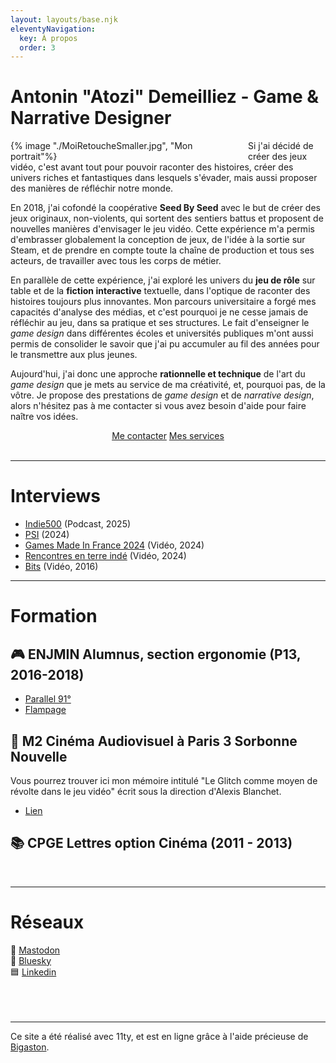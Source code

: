 ```yaml
---
layout: layouts/base.njk
eleventyNavigation:
  key: À propos
  order: 3
---
```


# Antonin "Atozi" Demeilliez - Game & Narrative Designer

<div style = max-width:800px> 
<div style="max-width:350px;float :left; padding-right:30px">{% image "./MoiRetoucheSmaller.jpg", "Mon portrait"%}</div>  




Si j'ai décidé de créer des jeux vidéo, c'est avant tout pour pouvoir raconter des histoires, créer des univers riches et fantastiques dans lesquels s'évader, mais aussi proposer des manières de réfléchir notre monde.

En 2018, j'ai cofondé la coopérative **Seed By Seed** avec le but de créer des jeux originaux, non-violents, qui sortent des sentiers battus et proposent de nouvelles manières d'envisager le jeu vidéo. Cette expérience m'a permis d'embrasser globalement la conception de jeux, de l'idée à la sortie sur Steam, et de prendre en compte toute la chaîne de production et tous ses acteurs, de travailler avec tous les corps de métier.

En parallèle de cette expérience, j'ai exploré les univers du **jeu de rôle** sur table et de la **fiction interactive** textuelle, dans l'optique de raconter des histoires toujours plus innovantes. Mon parcours universitaire a forgé mes capacités d'analyse des médias, et c'est pourquoi je ne cesse jamais de réfléchir au jeu, dans sa pratique et ses structures. Le fait d'enseigner le *game design* dans différentes écoles et universités publiques m'ont aussi permis de consolider le savoir que j'ai pu accumuler au fil des années pour le transmettre aux plus jeunes.

Aujourd'hui, j'ai donc une approche **rationnelle et technique** de l'art du *game design* que je mets au service de ma créativité, et, pourquoi pas, de la vôtre. Je propose des prestations de *game design* et de *narrative design*, alors n'hésitez pas à me contacter si vous avez besoin d'aide pour faire naître vos idées.

<div style="text-align: center;">
    <a href="mailto:antonin.demeilliez@proton.me" class="button" target="_blank" >Me contacter</a>
    <a href="/AntoninDemeilliez_Plaquette.pdf" class="button" target="_blank" >Mes services</a> </br></br>
</div>
<hr class="solid">

# Interviews
- <a href="https://indie500.lepodcast.fr/jump-the-track-le-visual-novel-qui-croise-le-pachinko-slash-indie-500" target="_blank" >Indie500</a> (Podcast, 2025)
- <a href="https://playstationinside.fr/conversation-interview-antonin-demeilliez-narrative-designer-baladins" target="_blank">PSI</a> (2024)
- <a href="https://www.youtube.com/watch?v=DFAFH3VBrew" target="_blank">Games Made In France 2024</a> (Vidéo, 2024)
- <a href="https://www.youtube.com/watch?v=P0RLX5tf5Aw" target="_blank">Rencontres en terre indé</a> (Vidéo, 2024)
- <a href="https://www.youtube.com/watch?v=SS3dWnlpCYQ" target="_blank">Bits</a> (Vidéo, 2016)

<hr class="solid">

# Formation

## 🎮 ENJMIN Alumnus, section ergonomie (P13, 2016-2018)
+ <a href="https://www.facebook.com/Parallel91" target="_blank">Parallel 91°</a>  
+ <a href="https://zeantwan.itch.io/flampage" target="_blank">Flampage</a>

## 👾 M2 Cinéma Audiovisuel à Paris 3 Sorbonne Nouvelle
Vous pourrez trouver ici mon mémoire intitulé "Le Glitch comme moyen de révolte dans le jeu vidéo" écrit sous la direction d'Alexis Blanchet.
+ <a href="https://www.academia.edu/29652147/Le_Glitch_comme_moyen_de_r%C3%A9volte_dans_le_jeu_vid%C3%A9o_M%C3%A9moire_Antonin_Demeilliez_pdf" target="_blank">Lien</a>

## 📚 CPGE Lettres option Cinéma (2011 - 2013)

 </br>

<hr class="solid">

# Réseaux

🐘 <a href="https://mastodon.gamedev.place/@atozi" target="_blank">Mastodon</a> </br>
🦋 <a href="https://bsky.app/profile/atozi.bsky.social" target="_blank">Bluesky</a> </br>
🟦 <a href="https://www.linkedin.com/in/antonin-demeilliez/" target="_blank">Linkedin</a> </br>
</br>
</br>
</br>
<hr class="solid">

<p class="footer-note">Ce site a été réalisé avec 11ty, et est en ligne grâce à l'aide précieuse de <a href="https://bigaston.me/" target="_blank">Bigaston</a>.</p>

</div>


